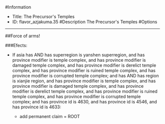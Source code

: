 #Information
 - Title: The Precursor's Temples
 - ID: flavor_azjakuma.35
#Description
The Precursor's Temples
#Options

___
##Force of arms!

###Efects:<ul><li>If asia has AND has superregion is yanshen superregion, and has province modifier is temple complex, and has province modifier is damaged temple complex, and has province modifier is derelict temple complex, and has province modifier is ruined temple complex, and has province modifier is corrupted temple complex; and has AND has region is xianjie region, and has province modifier is temple complex, and has province modifier is damaged temple complex, and has province modifier is derelict temple complex, and has province modifier is ruined temple complex, and has province modifier is corrupted temple complex; and has province id is 4630, and has province id is 4546, and has province id is 4633:</li><ul><li>add permanent claim = ROOT</li></ul></ul>
